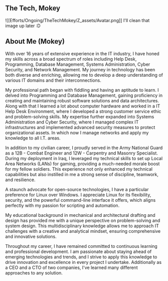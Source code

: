 ## The Tech, Mokey
![[Efforts/Ongoing/TheTechMokey/Z_assets/Avatar.png]]
I'll clean that image up later :D
## About Me (Mokey)

With over 16 years of extensive experience in the IT industry, I have honed my skills across a broad spectrum of roles including Help Desk, Programming, Database Management, Systems Administration, Cyber Security, and Network Management. My journey in technology has been both diverse and enriching, allowing me to develop a deep understanding of various IT domains and their interconnections.

My professional path began with fiddling and having an aptitude to learn. I delved into Programming and Database Management, gaining proficiency in creating and maintaining robust software solutions and data architectures. Along with that I learned a lot about computer hardware and worked in a IT Help Desk Environment, where I developed a strong customer service ethic and problem-solving skills.  My expertise further expanded into Systems Administration and Cyber Security, where I managed complex IT infrastructures and implemented advanced security measures to protect organizational assets. In which now I manage networks and apply my knowledge to all I.T. areas.

In addition to my civilian career, I proudly served in the Army National Guard as a 12B - Combat Engineer and 12W - Carpentry and Masonry Specialist. During my deployment in Iraq, I leveraged my technical skills to set up Local Area Networks (LANs) for gaming, providing a much-needed morale boost for my fellow soldiers. This experience not only enhanced my technical capabilities but also instilled in me a strong sense of discipline, teamwork, and resilience.

A staunch advocate for open-source technologies, I have a particular preference for Linux over Windows. I appreciate Linux for its flexibility, security, and the powerful command-line interface it offers, which aligns perfectly with my passion for scripting and automation. 

My educational background in mechanical and architectural drafting and design has provided me with a unique perspective on problem-solving and system design. This multidisciplinary knowledge allows me to approach IT challenges with a creative and analytical mindset, ensuring comprehensive and innovative solutions. 

Throughout my career, I have remained committed to continuous learning and professional development. I am passionate about staying ahead of emerging technologies and trends, and I strive to apply this knowledge to drive innovation and excellence in every project I undertake. Additionally as a CEO and a CTO of two companies, I've learned many different approaches to any solution. 